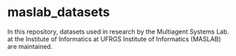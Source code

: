 # maslab_datasets
In this repository, datasets used in research by the Multiagent Systems Lab. at the Institute of Informatics at UFRGS Institute of Informatics (MASLAB) are maintained.
